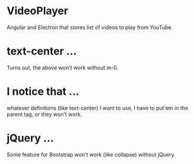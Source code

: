 # VideoPlayer
Angular and Electron that stores list of videos to play from YouTube.

# text-center ...
Turns out, the above won't work without m-0.

# I notice that ...
whatever definitions (like text-center) I want to use, I have to put'em in the
parent tag, or they won't work.

# jQuery ...
Some feature for Bootstrap won't work (like collapse) without jQuery.
